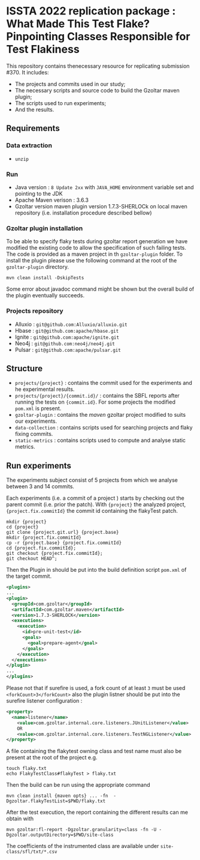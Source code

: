 # ISSTA 2022 replication package : What Made This Test Flake? Pinpointing Classes Responsible for Test Flakiness
This repository contains thenecessary resource for replicating submission #370. It includes:
- The projects and commits used in our study;
- The necessary scripts and source code to build the Gzoltar maven plugin;
- The scripts used to run experiments;
- And the results. 

## Requirements
### Data extraction
- `unzip`

### Run
- Java version : `8 Update 2xx` with `JAVA_HOME` environment variable set and pointing to the JDK
- Apache Maven verison : 3.6.3
- Gzoltar version maven plugin version 1.7.3-SHERLOCk on local maven repository (i.e. installation procedure described bellow)

### Gzoltar plugin installation

To be able to specify flaky tests during gzoltar report generation we have modified the existing code to allow the specification of such failing tests. The code is provided as a maven project in th `gzoltar-plugin` folder.
To install the plugin please use the following command at the root of the `gzoltar-plugin` directory.

``mvn clean install -DskipTests``

Some error about javadoc command might be shown but the overall build of the plugin eventually succeeds.

### Projects repository
- Alluxio : `git@github.com:Alluxio/alluxio.git`
- Hbase : `git@github.com:apache/hbase.git`
- Ignite : `git@github.com:apache/ignite.git`
- Neo4j : `git@github.com:neo4j/neo4j.git`
- Pulsar : `git@github.com:apache/pulsar.git`

## Structure
- `projects/{project}` : contains the commit used for the experiments and he experimental results.
- `projects/{project}/{commit.id}/` : contains the SBFL reports after running the tests on `{commit.id}`. For some projects the modified `pom.xml` is present.
- `gzoltar-plugin` : contains the _maven_ gzoltar project modified to suits our experiments.
- `data-collection` : contains scripts used for searching projects and flaky fixing commits.
- `static-metrics` : contains scripts used to compute and analyse static metrics.

## Run experiments
The experiments subject consist of 5 projects from which we analyse between 3 and 14 commits.

Each experiments (i.e. a commit of a project ) starts by checking out the parent commit (i.e. prior the patch).
 With `{project}` the analyzed project, `{project.fix.commitId}` the commit id containing the flakyTest patch.
```
mkdir {project} 
cd {project}
git clone {project.git.url} {project.base}
mkdir {project.fix.commitId}
cp -r {project.base} {project.fix.commitId}
cd {project.fix.commitId};
git checkout {project.fix.commitId};
git checkout HEAD^;
```
Then the Plugin in should be put into the build definition script `pom.xml` of the target commit.

```xml
<plugins>
...
<plugin>
  <groupId>com.gzoltar</groupId>
  <artifactId>com.gzoltar.maven</artifactId>
  <version>1.7.3-SHERLOCK</version>
  <executions>
    <execution>
      <id>pre-unit-test</id>
      <goals>
        <goal>prepare-agent</goal>
      </goals>
    </execution>
  </executions>
</plugin>
...
</plugins>
```

Please not that if surefire is used, a fork count of at least `3` must be used `<forkCount>3</forkCount>` also the plugin listner should be put into the surefire listener configuration :

```xml
<property>
  <name>listener</name>
    <value>com.gzoltar.internal.core.listeners.JUnitListener</value>
    OR
    <value>com.gzoltar.internal.core.listeners.TestNGListener</value>
</property>
```

A file containing the flakytest owning class and test name must also be present at the root of the project e.g.

```
touch flaky.txt
echo FlakyTestClass#flakyTest > flaky.txt
```

Then the build can be run using the appropriate command
```
mvn clean install {maven opts} ... -fn  -Dgzoltar.flakyTestList=$PWD/flaky.txt
```
After the test execution, the report containing the different results can me obtain with 

```
mvn gzoltar:fl-report -Dgzoltar.granularity=class -fn -U -Dgzoltar.outputDirectory=$PWD/site-class
```

The coefficients of the instrumented class are available under `site-class/sfl/txt/*.csv`

